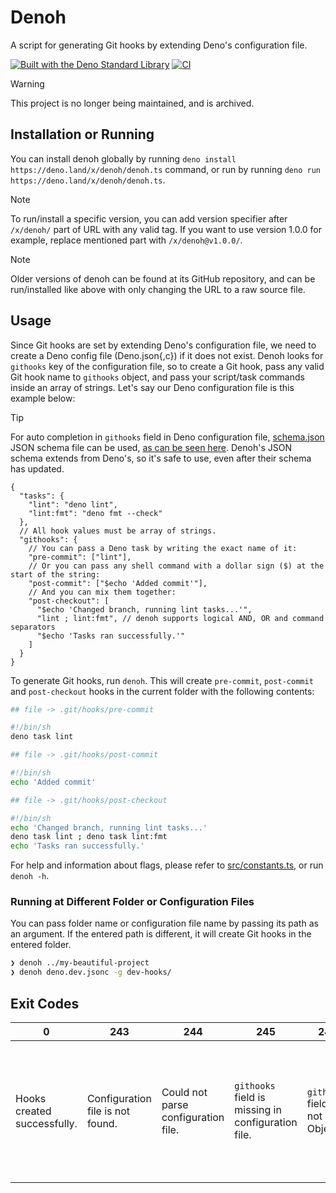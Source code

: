 # Denoh

A script for generating Git hooks by extending Deno's configuration file.

[![Built with the Deno Standard Library](https://raw.githubusercontent.com/denoland/deno_std/main/badge.svg)](https://deno.land/std)
[![CI](https://github.com/catuhana/denoh/actions/workflows/ci.yaml/badge.svg)](https://github.com/catuhana/denoh/actions/workflows/ci.yaml)

> [!WARNING]
> This project is no longer being maintained, and is archived.

## Installation or Running

You can install denoh globally by running `deno install https://deno.land/x/denoh/denoh.ts` command, or run by running `deno run https://deno.land/x/denoh/denoh.ts`.

> [!NOTE]
> To run/install a specific version, you can add version specifier after `/x/denoh/` part of URL with any valid tag. If you want to use version 1.0.0 for example, replace mentioned part with `/x/denoh@v1.0.0/`.

> [!NOTE]
> Older versions of denoh can be found at its GitHub repository, and can be run/installed like above with only changing the URL to a raw source file.

## Usage

Since Git hooks are set by extending Deno's configuration file, we need to create a Deno config file (Deno.json{,c}) if it does not exist. Denoh looks for `githooks` key of the configuration file, so to create a Git hook, pass any valid Git hook name to `githooks` object, and pass your script/task commands inside an array of strings. Let's say our Deno configuration file is this example below:

> [!TIP]
> For auto completion in `githooks` field in Deno configuration file, [schema.json](schema.json) JSON schema file can be used, [as can be seen here](deno.json#L2). Denoh's JSON schema extends from Deno's, so it's safe to use, even after their schema has updated.

```jsonc
{
  "tasks": {
    "lint": "deno lint",
    "lint:fmt": "deno fmt --check"
  },
  // All hook values must be array of strings.
  "githooks": {
    // You can pass a Deno task by writing the exact name of it:
    "pre-commit": ["lint"],
    // Or you can pass any shell command with a dollar sign ($) at the start of the string:
    "post-commit": ["$echo 'Added commit'"],
    // And you can mix them together:
    "post-checkout": [
      "$echo 'Changed branch, running lint tasks...'",
      "lint ; lint:fmt", // denoh supports logical AND, OR and command separators
      "$echo 'Tasks ran successfully.'"
    ]
  }
}
```

To generate Git hooks, run `denoh`. This will create `pre-commit`, `post-commit` and `post-checkout` hooks in the current folder with the following contents:

```sh
## file -> .git/hooks/pre-commit

#!/bin/sh
deno task lint

## file -> .git/hooks/post-commit

#!/bin/sh
echo 'Added commit'

## file -> .git/hooks/post-checkout

#!/bin/sh
echo 'Changed branch, running lint tasks...'
deno task lint ; deno task lint:fmt
echo 'Tasks ran successfully.'
```

For help and information about flags, please refer to [src/constants.ts](src/constants.ts#L43-L61), or run `denoh -h`.

### Running at Different Folder or Configuration Files

You can pass folder name or configuration file name by passing its path as an argument. If the entered path is different, it will create Git hooks in the entered folder.

```sh
❯ denoh ../my-beautiful-project
❯ denoh deno.dev.jsonc -g dev-hooks/
```

## Exit Codes

| 0                           | 243                              | 244                                 | 245                                                | 246                                | 247                  | 248                                                                                                      | 249                                | 255                           |
| --------------------------- | -------------------------------- | ----------------------------------- | -------------------------------------------------- | ---------------------------------- | -------------------- | -------------------------------------------------------------------------------------------------------- | ---------------------------------- | ----------------------------- |
| Hooks created successfully. | Configuration file is not found. | Could not parse configuration file. | `githooks` field is missing in configuration file. | `githooks` field is not an Object. | No Git hook created. | Current folder is not a Git repository. (To specify a folder to create hooks in, `-g` flag can be used.) | Entered file is not a config file. | An unexpected error occurred. |
